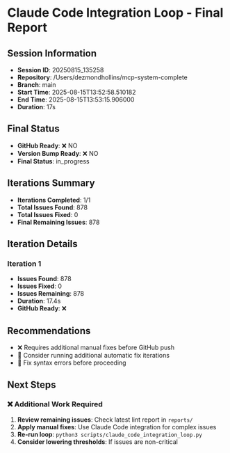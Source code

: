 # Claude Code Integration Loop - Final Report

## Session Information
- **Session ID**: 20250815_135258
- **Repository**: /Users/dezmondhollins/mcp-system-complete
- **Branch**: main
- **Start Time**: 2025-08-15T13:52:58.510182
- **End Time**: 2025-08-15T13:53:15.906000
- **Duration**: 17s

## Final Status
- **GitHub Ready**: ❌ NO
- **Version Bump Ready**: ❌ NO
- **Final Status**: in_progress

## Iterations Summary
- **Iterations Completed**: 1/1
- **Total Issues Found**: 878
- **Total Issues Fixed**: 0
- **Final Remaining Issues**: 878

## Iteration Details

### Iteration 1
- **Issues Found**: 878
- **Issues Fixed**: 0
- **Issues Remaining**: 878
- **Duration**: 17.4s
- **GitHub Ready**: ❌

## Recommendations
- ❌ Requires additional manual fixes before GitHub push
- 🔧 Consider running additional automatic fix iterations
- 🔴 Fix syntax errors before proceeding

## Next Steps

### ❌ Additional Work Required


1. **Review remaining issues**: Check latest lint report in `reports/`
2. **Apply manual fixes**: Use Claude Code integration for complex issues
3. **Re-run loop**: `python3 scripts/claude_code_integration_loop.py`
4. **Consider lowering thresholds**: If issues are non-critical
